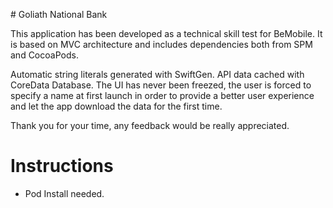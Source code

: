# Goliath National Bank

This application has been developed as a technical skill test for BeMobile. It is based on MVC architecture and includes dependencies both from SPM and CocoaPods.

Automatic string literals generated with SwiftGen. API data cached with CoreData Database. The UI has never been freezed, the user is forced to specify a name at first launch in order to provide a better user experience and let the app download the data for the first time.

Thank you for your time, any feedback would be really appreciated.  

# Instructions

- Pod Install needed.
